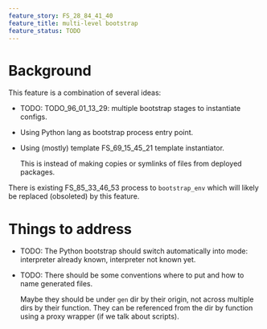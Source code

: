 ```yaml
---
feature_story: FS_28_84_41_40
feature_title: multi-level bootstrap
feature_status: TODO
---
```


# Background

This feature is a combination of several ideas:

*   TODO: TODO_96_01_13_29: multiple bootstrap stages to instantiate configs.

*   Using Python lang as bootstrap process entry point.

*   Using (mostly) template FS_69_15_45_21 template instantiator.

    This is instead of making copies or symlinks of files from deployed packages. 

There is existing FS_85_33_46_53 process to `bootstrap_env` which will likely be replaced (obsoleted) by this feature.

# Things to address

*   TODO: The Python bootstrap should switch automatically into mode: interpreter already known, interpreter not known yet.

*   TODO: There should be some conventions where to put and how to name generated files.

    Maybe they should be under `gen` dir by their origin, not across multiple dirs by their function.
    They can be referenced from the dir by function using a proxy wrapper (if we talk about scripts).
